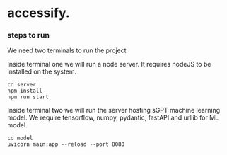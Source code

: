 # accessify.

### steps to run
We need two terminals to run the project

Inside terminal one we will run a node server.
It requires nodeJS to be installed on the system.

```
cd server
npm install
npm run start
```

Inside terminal two we will run the server hosting sGPT machine learning model.
We require tensorflow, numpy, pydantic, fastAPI and urllib for ML model.

```
cd model
uvicorn main:app --reload --port 8080
```